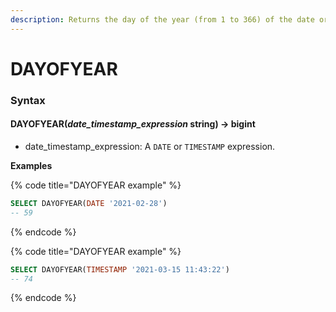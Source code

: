 ```yaml
---
description: Returns the day of the year (from 1 to 366) of the date or timestamp.
---
```


# DAYOFYEAR

### Syntax <a href="#syntax" id="syntax"></a>

#### DAYOFYEAR(_date\_timestamp\_expression_ string) → bigint <a href="#dayofyeardate_timestamp_expression-string--bigint" id="dayofyeardate_timestamp_expression-string--bigint"></a>

* date\_timestamp\_expression: A `DATE` or `TIMESTAMP` expression.

**Examples**

{% code title="DAYOFYEAR example" %}
```sql
SELECT DAYOFYEAR(DATE '2021-02-28')
-- 59
```
{% endcode %}

{% code title="DAYOFYEAR example" %}
```sql
SELECT DAYOFYEAR(TIMESTAMP '2021-03-15 11:43:22')
-- 74
```
{% endcode %}
